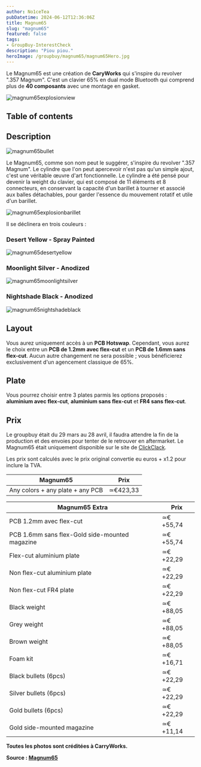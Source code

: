 ```yaml
---
author: No1ceTea
pubDatetime: 2024-06-12T12:36:06Z
title: Magnum65
slug: "magnum65"
featured: false
tags: 
- GroupBuy-InterestCheck
description: "Piou piou."
heroImage: /groupbuy/magnum65/magnum65Hero.jpg
---
```


Le Magnum65 est une création de **CaryWorks** qui s'inspire du revolver ".357 Magnum". C'est un clavier 65% en dual mode Bluetooth qui comprend plus de **40 composants** avec une montage en gasket.

![magnum65explosionview](/groupbuy/magnum65/magnum65explosionview.jpg)

## Table of contents

## Description

![magnum65bullet](/groupbuy/magnum65/magnum65bullet.jpg)

Le Magnum65, comme son nom peut le suggérer, s'inspire du revolver ".357 Magnum". Le cylindre que l'on peut apercevoir n'est pas qu'un simple ajout, c'est une véritable œuvre d'art fonctionnelle. Le cylindre a été pensé pour devenir la weight du clavier, qui est composé de 11 éléments et 8 connecteurs, en conservant la capacité d'un barillet à tourner et associé aux balles détachables, pour garder l'essence du mouvement rotatif et utile d'un barillet.

![magnum65explosionbarillet](/groupbuy/magnum65/magnum65explosionbarillet.jpg)

Il se déclinera en trois couleurs :

### Desert Yellow - Spray Painted

![magnum65desertyellow](/groupbuy/magnum65/magnum65desertyellow.png)

### Moonlight Silver - Anodized

![magnum65moonlightsilver](/groupbuy/magnum65/magnum65moonlightsilver.png)

### Nightshade Black - Anodized

![magnum65nightshadeblack](/groupbuy/magnum65/magnum65nightshadeblack.jpg)

## Layout

Vous aurez uniquement accès à un **PCB Hotswap**. Cependant, vous aurez le choix entre un **PCB de 1.2mm avec flex-cut** et un **PCB de 1.6mm sans flex-cut**. Aucun autre changement ne sera possible ; vous bénéficierez exclusivement d'un agencement classique de 65%.

## Plate

Vous pourrez choisir entre 3 plates parmis les options proposés : **aluminium avec flex-cut**, **aluminium sans flex-cut** et **FR4 sans flex-cut**.

## Prix

Le groupbuy était du 29 mars au 28 avril, il faudra attendre la fin de la production et des envoies pour tenter de le retrouver en aftermarket. Le Magnum65 était uniquement disponible sur le site de [ClickClack](https://clickclack.io/products/group-buy-cary-works-magnum-65).

Les prix sont calculés avec le prix original convertie eu euros + x1.2 pour inclure la TVA.

| Magnum65                         | Prix     |
| -------------------------------- | -------- |
| Any colors + any plate + any PCB | ≃€423,33 |

| Magnum65 Extra                                 | Prix     |
| ---------------------------------------------- | -------- |
| PCB 1.2mm avec flex-cut                        | ≃€+55,74 |
| PCB 1.6mm sans flex-Gold side-mounted magazine | ≃€+55,74 |
| Flex-cut aluminium plate                       | ≃€+22,29 |
| Non flex-cut aluminium plate                   | ≃€+22,29 |
| Non flex-cut FR4 plate                         | ≃€+22,29 |
| Black weight                                   | ≃€+88,05 |
| Grey weight                                    | ≃€+88,05 |
| Brown weight                                   | ≃€+88,05 |
| Foam kit                                       | ≃€+16,71 |
| Black bullets (6pcs)                           | ≃€+22,29 |
| Silver bullets (6pcs)                          | ≃€+22,29 |
| Gold bullets (6pcs)                            | ≃€+22,29 |
| Gold side-mounted magazine                     | ≃€+11,14 |

**Toutes les photos sont créditées à CarryWorks.**

**Source : [Magnum65](https://geekhack.org/index.php?topic=122697.0)**

